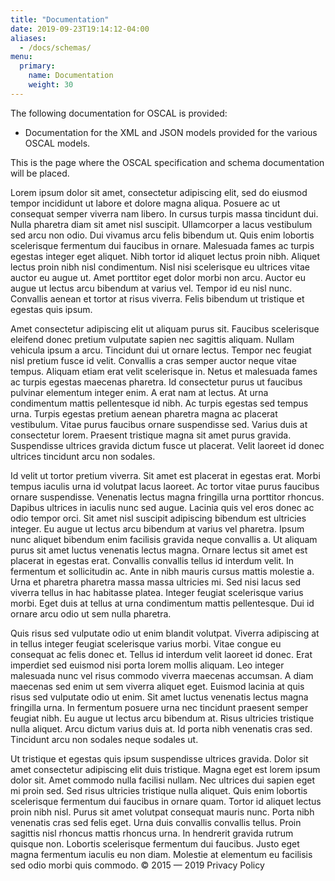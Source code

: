 ```yaml
---
title: "Documentation"
date: 2019-09-23T19:14:12-04:00
aliases:
  - /docs/schemas/
menu:
  primary:
    name: Documentation
    weight: 30
---
```


The following documentation for OSCAL is provided:

- Documentation for the XML and JSON models provided for the various OSCAL models.

This is the page where the OSCAL specification and schema documentation will be placed.

Lorem ipsum dolor sit amet, consectetur adipiscing elit, sed do eiusmod tempor incididunt ut labore et dolore magna aliqua. Posuere ac ut consequat semper viverra nam libero. In cursus turpis massa tincidunt dui. Nulla pharetra diam sit amet nisl suscipit. Ullamcorper a lacus vestibulum sed arcu non odio. Dui vivamus arcu felis bibendum ut. Quis enim lobortis scelerisque fermentum dui faucibus in ornare. Malesuada fames ac turpis egestas integer eget aliquet. Nibh tortor id aliquet lectus proin nibh. Aliquet lectus proin nibh nisl condimentum. Nisl nisi scelerisque eu ultrices vitae auctor eu augue ut. Amet porttitor eget dolor morbi non arcu. Auctor eu augue ut lectus arcu bibendum at varius vel. Tempor id eu nisl nunc. Convallis aenean et tortor at risus viverra. Felis bibendum ut tristique et egestas quis ipsum.

Amet consectetur adipiscing elit ut aliquam purus sit. Faucibus scelerisque eleifend donec pretium vulputate sapien nec sagittis aliquam. Nullam vehicula ipsum a arcu. Tincidunt dui ut ornare lectus. Tempor nec feugiat nisl pretium fusce id velit. Convallis a cras semper auctor neque vitae tempus. Aliquam etiam erat velit scelerisque in. Netus et malesuada fames ac turpis egestas maecenas pharetra. Id consectetur purus ut faucibus pulvinar elementum integer enim. A erat nam at lectus. At urna condimentum mattis pellentesque id nibh. Ac turpis egestas sed tempus urna. Turpis egestas pretium aenean pharetra magna ac placerat vestibulum. Vitae purus faucibus ornare suspendisse sed. Varius duis at consectetur lorem. Praesent tristique magna sit amet purus gravida. Suspendisse ultrices gravida dictum fusce ut placerat. Velit laoreet id donec ultrices tincidunt arcu non sodales.

Id velit ut tortor pretium viverra. Sit amet est placerat in egestas erat. Morbi tempus iaculis urna id volutpat lacus laoreet. Ac tortor vitae purus faucibus ornare suspendisse. Venenatis lectus magna fringilla urna porttitor rhoncus. Dapibus ultrices in iaculis nunc sed augue. Lacinia quis vel eros donec ac odio tempor orci. Sit amet nisl suscipit adipiscing bibendum est ultricies integer. Eu augue ut lectus arcu bibendum at varius vel pharetra. Ipsum nunc aliquet bibendum enim facilisis gravida neque convallis a. Ut aliquam purus sit amet luctus venenatis lectus magna. Ornare lectus sit amet est placerat in egestas erat. Convallis convallis tellus id interdum velit. In fermentum et sollicitudin ac. Ante in nibh mauris cursus mattis molestie a. Urna et pharetra pharetra massa massa ultricies mi. Sed nisi lacus sed viverra tellus in hac habitasse platea. Integer feugiat scelerisque varius morbi. Eget duis at tellus at urna condimentum mattis pellentesque. Dui id ornare arcu odio ut sem nulla pharetra.

Quis risus sed vulputate odio ut enim blandit volutpat. Viverra adipiscing at in tellus integer feugiat scelerisque varius morbi. Vitae congue eu consequat ac felis donec et. Tellus id interdum velit laoreet id donec. Erat imperdiet sed euismod nisi porta lorem mollis aliquam. Leo integer malesuada nunc vel risus commodo viverra maecenas accumsan. A diam maecenas sed enim ut sem viverra aliquet eget. Euismod lacinia at quis risus sed vulputate odio ut enim. Sit amet luctus venenatis lectus magna fringilla urna. In fermentum posuere urna nec tincidunt praesent semper feugiat nibh. Eu augue ut lectus arcu bibendum at. Risus ultricies tristique nulla aliquet. Arcu dictum varius duis at. Id porta nibh venenatis cras sed. Tincidunt arcu non sodales neque sodales ut.

Ut tristique et egestas quis ipsum suspendisse ultrices gravida. Dolor sit amet consectetur adipiscing elit duis tristique. Magna eget est lorem ipsum dolor sit. Amet commodo nulla facilisi nullam. Nec ultrices dui sapien eget mi proin sed. Sed risus ultricies tristique nulla aliquet. Quis enim lobortis scelerisque fermentum dui faucibus in ornare quam. Tortor id aliquet lectus proin nibh nisl. Purus sit amet volutpat consequat mauris nunc. Porta nibh venenatis cras sed felis eget. Urna duis convallis convallis tellus. Proin sagittis nisl rhoncus mattis rhoncus urna. In hendrerit gravida rutrum quisque non. Lobortis scelerisque fermentum dui faucibus. Justo eget magna fermentum iaculis eu non diam. Molestie at elementum eu facilisis sed odio morbi quis commodo.
© 2015 — 2019
Privacy Policy
